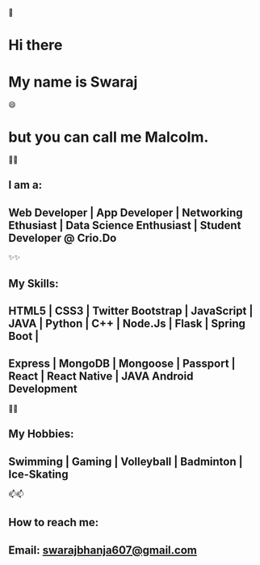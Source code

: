 👋
# Hi there 

# My name is Swaraj 
😄
# but you can call me Malcolm.

<!--
**malcolm123ssj/malcolm123ssj** is a ✨ _special_ ✨ repository because its `README.md` (this file) appears on your GitHub profile.

Here are some ideas to get you started:

- 🔭 I’m currently working on ...
- 🌱 I’m currently learning ...
- 👯 I’m looking to collaborate on ...
- 🤔 I’m looking for help with ...
- 💬 Ask me about ...
- 📫 How to reach me: ...
- 😄 Pronouns: ...
- ⚡ Fun fact: ...
-->

🌱🌱
## I am a: 
## Web Developer | App Developer | Networking Ethusiast | Data Science Enthusiast | Student Developer @ Crio.Do

✨✨
## My Skills:
## HTML5 | CSS3 | Twitter Bootstrap | JavaScript | JAVA | Python | C++ | Node.Js | Flask | Spring Boot |
## Express | MongoDB | Mongoose | Passport | React | React Native | JAVA Android Development

🕺🕺
## My Hobbies:
## Swimming | Gaming | Volleyball | Badminton | Ice-Skating 

📫📫
## How to reach me:
## Email: swarajbhanja607@gmail.com
